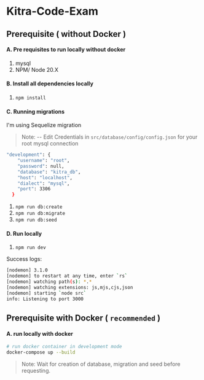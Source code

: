 # Kitra-Code-Exam

## Prerequisite ( without Docker )

#### A. Pre requisites to run locally without docker
1. mysql
2. NPM/ Node 20.X

#### B. Install all dependencies locally
1. ```npm install```

#### C. Running migrations
I'm using Sequelize migration
> Note: -- Edit Credentials in `src/database/config/config.json` for your root mysql connection

``` sh
"development": {
    "username": "root",
    "password": null,
    "database": "kitra_db",
    "host": "localhost",
    "dialect": "mysql",
    "port": 3306
  }
```
1. ```npm run db:create```
2. ```npm run db:migrate```
3. ```npm run db:seed```

#### D. Run locally
1. ```npm run dev```

Success logs:
```sh
[nodemon] 3.1.0                                                                                                         
[nodemon] to restart at any time, enter `rs`                                                                            
[nodemon] watching path(s): *.*                                                                                         
[nodemon] watching extensions: js,mjs,cjs,json                                                                          
[nodemon] starting `node src`                                                                                           
info: Listening to port 3000
```

## Prerequisite with Docker ( `recommended` )

#### A.  run locally with docker
``` sh
# run docker container in development mode
docker-compose up --build
```

> Note: Wait for creation of database, migration and seed before requesting. 